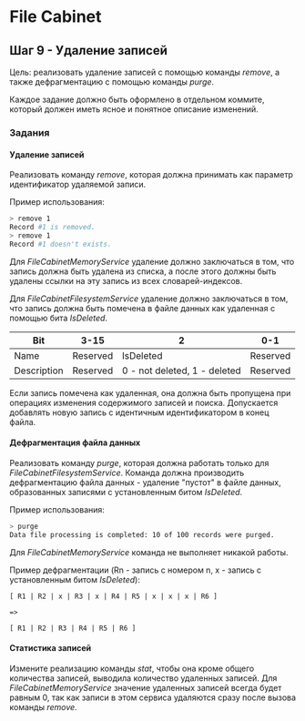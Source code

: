 # File Cabinet

## Шаг 9 - Удаление записей

Цель: реализовать удаление записей с помощью команды _remove_, а также дефрагментацию с помощью команды _purge_.

Каждое задание должно быть оформлено в отдельном коммите, который должен иметь ясное и понятное описание изменений.


### Задания

#### Удаление записей

Реализовать команду _remove_, которая должна принимать как параметр идентификатор удаляемой записи. 

Пример использования:

```sh
> remove 1
Record #1 is removed.
> remove 1
Record #1 doesn't exists.
```

Для _FileCabinetMemoryService_ удаление должно заключаться в том, что запись должна быть удалена из списка, а после этого должны быть удалены ссылки на эту запись из всех словарей-индексов.

Для _FileCabinetFilesystemService_ удаление должно заключаться в том, что запись должна быть помечена в файле данных как удаленная с помощью бита _IsDeleted_.

| Bit         |     3-15 |                            2 |      0-1 |
|-------------|----------|------------------------------|----------|
| Name        | Reserved | IsDeleted                    | Reserved |
| Description | Reserved | 0 - not deleted, 1 - deleted | Reserved |

Если запись помечена как удаленная, она должна быть пропущена при операциях изменения содержимого записей и поиска. Допускается добавлять новую запись с идентичным идентификатором в конец файла.


#### Дефрагментация файла данных

Реализовать команду _purge_, которая должна работать только для _FileCabinetFilesystemService_. Команда должна производить дефрагментацию файла данных - удаление "пустот" в файле данных, образованных записями с установленным битом _IsDeleted_.


Пример использования:

```sh
> purge
Data file processing is completed: 10 of 100 records were purged.
```

Для _FileCabinetMemoryService_ команда не выполняет никакой работы.

Пример дефрагментации (Rn - запись с номером n, x - запись с установленным битом _IsDeleted_):

```
[ R1 | R2 | x | R3 | x | R4 | R5 | x | x | x | R6 ]

=>

[ R1 | R2 | R3 | R4 | R5 | R6 ]
```


#### Статистика записей

Измените реализацию команды _stat_, чтобы она кроме общего количества записей, выводила количество удаленных записей. Для _FileCabinetMemoryService_ значение удаленных записей всегда будет равным 0, так как записи в этом сервиса удаляются сразу после вызова команды _remove_.
